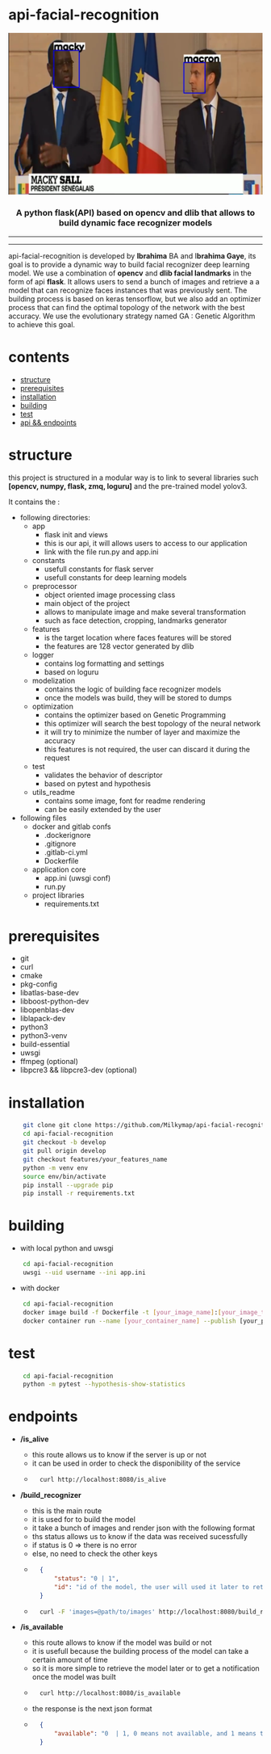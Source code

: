 # api-facial-recognition

<p align="center"> 
  <img src="./utils_readme/images/macky_macron.png" width="640">
  <h3 align="center">
    A python flask(API) based on opencv and dlib that allows to build dynamic face recognizer models
  </h3>  
</p>

---
---

api-facial-recognition is developed by **Ibrahima** BA and I**brahima Gaye**, its goal is to provide a dynamic way to build facial recognizer deep learning model. We use a combination of **opencv** and **dlib facial landmarks** in the form of api **flask**. It allows users to send a bunch of images and retrieve a a model that can recognize faces instances that was previously sent. The building process is based on keras tensorflow, but we also add an optimizer process that can find the optimal topology of the network with the best accuracy. We use the evolutionary strategy named GA : Genetic Algorithm to achieve this goal. 

# contents
* [structure](#structure)
* [prerequisites](#prerequisites)
* [installation](#installation)
* [building](#building)
* [test](#test)
* [api && endpoints](#endpoints)

# structure

this project is structured in a modular way is to link to several libraries such **[opencv, numpy, flask, zmq, loguru]** and the pre-trained model yolov3.

It contains the :
* following directories:
    * app
        * flask init and views 
        * this is our api, it will allows users to access to our application 
        * link with the file run.py and app.ini
    * constants
        * usefull constants for flask server 
        * usefull constants for deep learning models
    * preprocessor
        * object oriented image processing class 
        * main object of the project 
        * allows to manipulate image and make several transformation
        * such as face detection, cropping, landmarks generator
    * features
        * is the target location where faces features will be stored 
        * the features are 128 vector generated by dlib   
    * logger
        * contains log formatting and settings
        * based on loguru 
    * modelization
        * contains the logic of building face recognizer models  
        * once the models was build, they will be stored to dumps 
    * optimization
        * contains the optimizer based on Genetic Programming
        * this optimizer will search the best topology of the neural network 
        * it will try to minimize the number of layer and maximize the accuracy 
        * this features is not required, the user can discard it during the request 
    * test
        * validates the behavior of descriptor
        * based on pytest and hypothesis 
    * utils_readme
        * contains some image, font for readme rendering 
        * can be easily extended by the user 
* following files
    * docker and gitlab confs
        * .dockerignore
        * .gitignore
        * .gitlab-ci.yml
        * Dockerfile
    * application core
        * app.ini (uwsgi conf) 
        * run.py
    * project libraries
        * requirements.txt 



# prerequisites
* git
* curl
* cmake 
* pkg-config 
* libatlas-base-dev 
* libboost-python-dev 
* libopenblas-dev 
* liblapack-dev
* python3
* python3-venv 
* build-essential
* uwsgi 
* ffmpeg (optional) 
* libpcre3 && libpcre3-dev (optional)

# installation
```bash
    git clone git clone https://github.com/Milkymap/api-facial-recognition.git
    cd api-facial-recognition
    git checkout -b develop 
    git pull origin develop 
    git checkout features/your_features_name
    python -m venv env 
    source env/bin/activate 
    pip install --upgrade pip 
    pip install -r requirements.txt 
```

# building

* with local python and uwsgi  
```bash  
    cd api-facial-recognition
    uwsgi --uid username --ini app.ini
```

* with docker 
```bash
    cd api-facial-recognition
    docker image build -f Dockerfile -t [your_image_name]:[your_image_tag] ./
    docker container run --name [your_container_name] --publish [your_port, choose 8080]:8080 --rm your_image_name:your_image_tag  
```

# test
```bash
    cd api-facial-recognition
    python -m pytest --hypothesis-show-statistics
```

# endpoints 
* **/is_alive**
    * this route allows us to know if the server is up or not 
    * it can be used in order to check the disponibility of the service
    * ```bash
        curl http://localhost:8080/is_alive
      ```
* **/build_recognizer**
    * this is the main route 
    * it is used for to build the model  
    * it take a bunch of images and render json with the following format 
    * ths status allows us to know if the data was received sucessfully 
    * if status is 0 => there is no error  
    * else, no need to check the other keys 
    * ```json
        {
            "status": "0 | 1",
            "id": "id of the model, the user will used it later to retrieve the model" 
        }
      ```
    * ```bash
        curl -F 'images=@path/to/images' http://localhost:8080/build_recognizer
      ```

* **/is_available**
    * this route allows to know if the model was build or not 
    * it is usefull because the building process of the model can take a certain amount of time 
    * so it is more simple to retrieve the model later or to get a notification once the model was built 
    * ```bash
        curl http://localhost:8080/is_available 
      ```
    * the response is the next json format 
    * ```json
        {
            "available": "0  | 1, 0 means not available, and 1 means the model was built and ready to be downloaded"  
        }
      ```